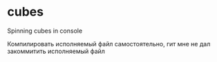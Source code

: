 # cubes
Spinning cubes in console


Компилировать исполняемый файл самостоятельно, гит мне не дал закоммитить исполняемый файл
